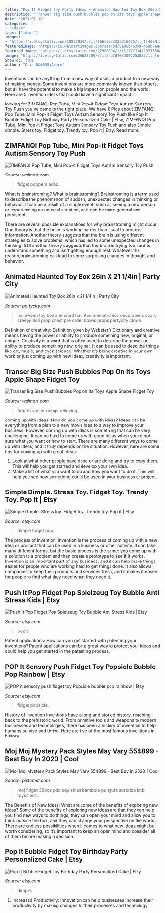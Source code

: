 ```yaml
---
title: "Pop It Fidget Toy Party Ideas ~ Animated Haunted Toy Box 26in X 21 1/4in"
description: "Transer big size push bubbles pop on its toys apple shape fidget toy"
date: "2023-01-18"
categories:
- "ideas"
tags: ["ideas"]
images:
- "https://i.etsystatic.com/10892934/r/il/f66c67/3323316975/il_1140xN.3323316975_sd7l.jpg"
featuredImage: "https://i5.walmartimages.com/asr/bd38a05b-53b9-45ab-aeee-89834319b167.3cfa2275283b7496877031c482583f5b.gif"
featured_image: "https://i.etsystatic.com/27986194/r/il/17f134/2971358492/il_1140xN.2971358492_d9ir.jpg"
image: "https://i.etsystatic.com/26623269/r/il/4b7d70/3002258832/il_fullxfull.3002258832_jyqd.jpg"
ShowToc: true
author: "Otis D&#039;Amore"
---
```



Inventions can be anything from a new way of using a product to a new way of making money. Some inventions are more commonly known than others, but all have the potential to make a big impact on people and the world. Here are 5 invention ideas that could have a significant impact.

	

		
looking for ZIMFANQI Pop Tube, Mini Pop-it Fidget Toys Autism Sensory Toy Push you've came to the right place. We have 8 Pics about ZIMFANQI Pop Tube, Mini Pop-it Fidget Toys Autism Sensory Toy Push like Pop It Bubble Fidget Toy Birthday Party Personalized Cake | Etsy, ZIMFANQI Pop Tube, Mini Pop-it Fidget Toys Autism Sensory Toy Push and also Simple dimple. Stress toy. Fidget toy. Trendy toy. Pop it | Etsy. Read more:
		
    
## ZIMFANQI Pop Tube, Mini Pop-it Fidget Toys Autism Sensory Toy Push

<img loading=lazy src="https://i5.walmartimages.com/asr/bd38a05b-53b9-45ab-aeee-89834319b167.3cfa2275283b7496877031c482583f5b.gif" onerror="this.onerror=null;this.src='https://tse4.mm.bing.net/th?id=OIP.9RuvsqiYk1pSgDNZkXtEcwHaHa&amp;pid=15.1';" alt="ZIMFANQI Pop Tube, Mini Pop-it Fidget Toys Autism Sensory Toy Push">

_Source: walmart.com_

>fidget poppers adhd. 

	

What is brainstroming?
What is brainstroming?
Brainstroming is a term used to describe the phenomenon of sudden, unexpected changes in thinking or behavior. It can be a result of a single event, such as seeing a new person or experiencing an unusual situation, or it can be more general and persistent.

There are several possible explanations for why brainstroming might occur. One theory is that the brain is working harder than usual to process information. Another theory suggests that the brain is using different strategies to solve problems, which has led to some unexpected changes in thinking. Still another theory suggests that the brain is trying too hard to understand something and isn't getting enough rest. Whatever the reason,brainstroming can lead to some surprising changes in thought and behavior.

    
## Animated Haunted Toy Box 26in X 21 1/4in | Party City

<img loading=lazy src="https://partycity6.scene7.com/is/image/PartyCity/_pdp_sq_?$_1000x1000_$&amp;$product=PartyCity/796403" onerror="this.onerror=null;this.src='https://tse3.mm.bing.net/th?id=OIP.yqmSkQWteqiIDkuwBI1p8QHaHa&amp;pid=15.1';" alt="Animated Haunted Toy Box 26in x 21 1/4in | Party City">

_Source: partycity.com_

>halloween toy box animated haunted animatronics decorations scary creepy doll prop chest pre order boxes props partycity clown. 

	

Definition of creativity: Definition given by Webster’s Dictionary and creative means having the power or ability to produce something new, original, or unique.
Creativity is a word that is often used to describe the power or ability to produce something new, original. It can be used to describe things like art, music, and even science. Whether it’s being creative in your own work or just coming up with new ideas, creativity is important.

    
## Transer Big Size Push Bubbles Pop On Its Toys Apple Shape Fidget Toy

<img loading=lazy src="https://i5.walmartimages.com/asr/23fcabfd-9af5-4b93-9a79-557a70aa1a09.51b3060bc55d561468440841118c7876.jpeg" onerror="this.onerror=null;this.src='https://tse1.mm.bing.net/th?id=OIP.HuwXY8sbF4kdGI7fvzea3wHaHa&amp;pid=15.1';" alt="Transer Big Size Push Bubbles Pop on Its Toys Apple Shape Fidget Toy">

_Source: walmart.com_

>fidget transer richgv relieving. 

	

coming up with ideas: How do you come up with ideas?
Ideas can be everything from a plan to a new movie idea to a way to improve your business. However, coming up with ideas is something that can be very challenging. It can be hard to come up with good ideas when you’re not sure what you want or how to start. There are many different ways to come up with ideas, and it truly depends on the situation. However, here are some tips for coming up with great ideas: 
1. Look at what other people have done or are doing and try to copy them. This will help you get started and develop your own idea. 
2. Make a list of what you want to do and how you want to do it. This will help you see how something could be used in your business or project. 

    
## Simple Dimple. Stress Toy. Fidget Toy. Trendy Toy. Pop It | Etsy

<img loading=lazy src="https://i.etsystatic.com/24846208/r/il/69c2c2/3027659388/il_fullxfull.3027659388_inr9.jpg" onerror="this.onerror=null;this.src='https://tse3.mm.bing.net/th?id=OIP.fN57BjIpbNZrEqj4Ji-NOwHaJ4&amp;pid=15.1';" alt="Simple dimple. Stress toy. Fidget toy. Trendy toy. Pop it | Etsy">

_Source: etsy.com_

>dimple fidget pop. 

	

The process of invention:
Invention is the process of coming up with a new idea or product that can be used in a business or other activity. It can take many different forms, but the basic process is the same: you come up with a solution to a problem and then create a prototype to see if it works.
Invention is an important part of any business, and it can help make things easier for people who are working hard to get things done. It also allows companies to keep their products and services fresh, and it makes it easier for people to find what they need when they need it.

    
## Push It Pop Fidget Pop Spielzeug Toy Bubble Anti Stress Kids | Etsy

<img loading=lazy src="https://i.etsystatic.com/26623269/r/il/4b7d70/3002258832/il_fullxfull.3002258832_jyqd.jpg" onerror="this.onerror=null;this.src='https://tse3.mm.bing.net/th?id=OIP.dwq290YAtYvm4o3IS_GSLAHaHa&amp;pid=15.1';" alt="Push It Pop Fidget Pop Spielzeug Toy Bubble Anti Stress Kids | Etsy">

_Source: etsy.com_

>popit. 

	

Patent applications: How can you get started with patenting your inventions?
Patent applications can be a great way to protect your ideas and could help you get started in the patenting process.

    
## POP It Sensory Push Fidget Toy Popsicle Bubble Pop Rainbow | Etsy

<img loading=lazy src="https://i.etsystatic.com/27986194/r/il/17f134/2971358492/il_1140xN.2971358492_d9ir.jpg" onerror="this.onerror=null;this.src='https://tse2.mm.bing.net/th?id=OIP.pScil2-X-Oz6BPgqivXUogHaJ4&amp;pid=15.1';" alt="POP it sensory push fidget toy Popsicle bubble pop rainbow | Etsy">

_Source: etsy.com_

>fidget popsicle. 

	

History of Invention
Inventions have a long and storied history, reaching back to the prehistoric world. From primitive tools and weapons to modern businesses and technologies, there has been a history of invention to help humans survive and thrive. Here are five of the most famous inventions in history.

    
## Moj Moj Mystery Pack Styles May Vary 554899 - Best Buy In 2020 | Cool

<img loading=lazy src="https://i.pinimg.com/736x/5f/c2/1c/5fc21cfbf663895ea7e78031ad661c66.jpg" onerror="this.onerror=null;this.src='https://tse2.mm.bing.net/th?id=OIP.-9MyWhNTHV4PONeYrMGM7wHaHe&amp;pid=15.1';" alt="Moj Moj Mystery Pack Styles May Vary 554899 - Best Buy in 2020 | Cool">

_Source: pinterest.com_

>moj fidget 36pcs pdq squishies bambole punguta surpriza bnb toys4less. 

	

The Benefits of New Ideas: What are some of the benefits of exploring new ideas?
Some of the benefits of exploring new ideas are that they can help you find new ways to do things, they can open your mind and allow you to think outside the box, and they can change your perspective on the world. There are endless possibilities when it comes to what new ideas might be worth considering, so it’s important to keep an open mind and consider all of them before making a decision.

    
## Pop It Bubble Fidget Toy Birthday Party Personalized Cake | Etsy

<img loading=lazy src="https://i.etsystatic.com/10892934/r/il/f66c67/3323316975/il_1140xN.3323316975_sd7l.jpg" onerror="this.onerror=null;this.src='https://tse2.mm.bing.net/th?id=OIP.RPFWEEsJ__YwoWufQWwDBQHaJ4&amp;pid=15.1';" alt="Pop It Bubble Fidget Toy Birthday Party Personalized Cake | Etsy">

_Source: etsy.com_

>dimple. 

	

1. Increased Productivity: Innovation can help businesses increase their productivity by making changes to their processes and technology.

